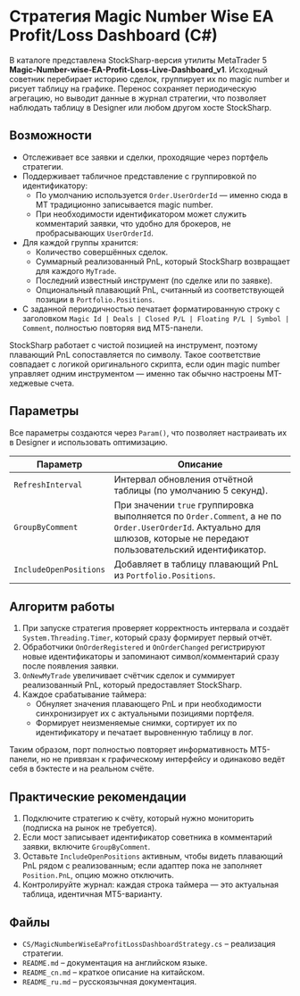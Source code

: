 # Стратегия Magic Number Wise EA Profit/Loss Dashboard (C#)

В каталоге представлена StockSharp-версия утилиты MetaTrader 5 **Magic-Number-wise-EA-Profit-Loss-Live-Dashboard_v1**. Исходный советник перебирает историю сделок, группирует их по magic number и рисует таблицу на графике. Перенос сохраняет периодическую агрегацию, но выводит данные в журнал стратегии, что позволяет наблюдать таблицу в Designer или любом другом хосте StockSharp.

## Возможности

* Отслеживает все заявки и сделки, проходящие через портфель стратегии.
* Поддерживает табличное представление с группировкой по идентификатору:
  * По умолчанию используется `Order.UserOrderId` — именно сюда в MT традиционно записывается magic number.
  * При необходимости идентификатором может служить комментарий заявки, что удобно для брокеров, не пробрасывающих `UserOrderId`.
* Для каждой группы хранится:
  * Количество совершённых сделок.
  * Суммарный реализованный PnL, который StockSharp возвращает для каждого `MyTrade`.
  * Последний известный инструмент (по сделке или по заявке).
  * Опциональный плавающий PnL, считанный из соответствующей позиции в `Portfolio.Positions`.
* С заданной периодичностью печатает форматированную строку с заголовком `Magic Id | Deals | Closed P/L | Floating P/L | Symbol | Comment`, полностью повторяя вид MT5-панели.

StockSharp работает с чистой позицией на инструмент, поэтому плавающий PnL сопоставляется по символу. Такое соответствие совпадает с логикой оригинального скрипта, если один magic number управляет одним инструментом — именно так обычно настроены MT-хеджевые счета.

## Параметры

Все параметры создаются через `Param()`, что позволяет настраивать их в Designer и использовать оптимизацию.

| Параметр | Описание |
|----------|----------|
| `RefreshInterval` | Интервал обновления отчётной таблицы (по умолчанию 5 секунд). |
| `GroupByComment` | При значении `true` группировка выполняется по `Order.Comment`, а не по `Order.UserOrderId`. Актуально для шлюзов, которые не передают пользовательский идентификатор. |
| `IncludeOpenPositions` | Добавляет в таблицу плавающий PnL из `Portfolio.Positions`. |

## Алгоритм работы

1. При запуске стратегия проверяет корректность интервала и создаёт `System.Threading.Timer`, который сразу формирует первый отчёт.
2. Обработчики `OnOrderRegistered` и `OnOrderChanged` регистрируют новые идентификаторы и запоминают символ/комментарий сразу после появления заявки.
3. `OnNewMyTrade` увеличивает счётчик сделок и суммирует реализованный PnL, который предоставляет StockSharp.
4. Каждое срабатывание таймера:
   * Обнуляет значения плавающего PnL и при необходимости синхронизирует их с актуальными позициями портфеля.
   * Формирует неизменяемые снимки, сортирует их по идентификатору и печатает выровненную таблицу в лог.

Таким образом, порт полностью повторяет информативность MT5-панели, но не привязан к графическому интерфейсу и одинаково ведёт себя в бэктесте и на реальном счёте.

## Практические рекомендации

1. Подключите стратегию к счёту, который нужно мониторить (подписка на рынок не требуется).
2. Если мост записывает идентификатор советника в комментарий заявки, включите `GroupByComment`.
3. Оставьте `IncludeOpenPositions` активным, чтобы видеть плавающий PnL рядом с реализованным; если адаптер пока не заполняет `Position.PnL`, опцию можно отключить.
4. Контролируйте журнал: каждая строка таймера — это актуальная таблица, идентичная MT5-варианту.

## Файлы

* `CS/MagicNumberWiseEaProfitLossDashboardStrategy.cs` – реализация стратегии.
* `README.md` – документация на английском языке.
* `README_cn.md` – краткое описание на китайском.
* `README_ru.md` – русскоязычная документация.
